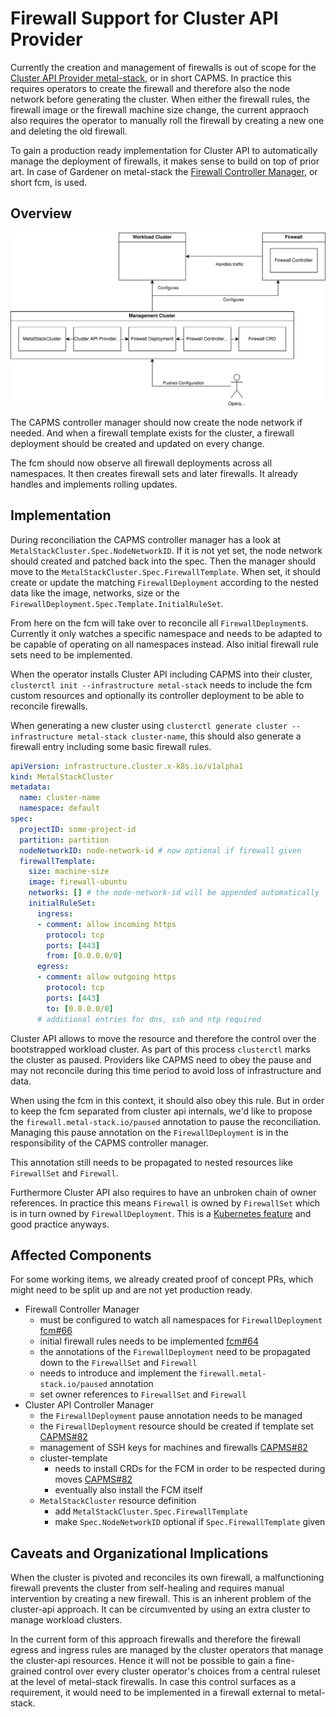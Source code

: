 # Firewall Support for Cluster API Provider

Currently the creation and management of firewalls is out of scope for the [Cluster API Provider metal-stack](https://github.com/metal-stack/cluster-api-provider-metal-stack), or in short CAPMS. In practice this requires operators to create the firewall and therefore also the node network before generating the cluster.
When either the firewall rules, the firewall image or the firewall machine size change, the current appraoch also requires the operator to manually roll the firewall by creating a new one and deleting the old firewall. 

To gain a production ready implementation for Cluster API to automatically manage the deployment of firewalls, it makes sense to build on top of prior art.
In case of Gardener on metal-stack the [Firewall Controller Manager](https://github.com/metal-stack/firewall-controller-manager), or short fcm, is used. 

## Overview

![architectural overvier](firewall-for-capms-overview.svg)

The CAPMS controller manager should now create the node network if needed. And when a firewall template exists for the cluster, a firewall deployment should be created and updated on every change.

The fcm should now observe all firewall deployments across all namespaces. It then creates firewall sets and later firewalls. It already handles and implements rolling updates.

## Implementation

During reconciliation the CAPMS controller manager has a look at `MetalStackCluster.Spec.NodeNetworkID`. If it is not yet set, the node network should created and patched back into the spec. Then the manager should move to the `MetalStackCluster.Spec.FirewallTemplate`. When set, it should create or update the matching `FirewallDeployment` according to the nested data like the image, networks, size or the `FirewallDeployment.Spec.Template.InitialRuleSet`.

From here on the fcm will take over to reconcile all `FirewallDeployment`s. Currently it only watches a specific namespace and needs to be adapted to be capable of operating on all namespaces instead. Also initial firewall rule sets need to be implemented.

When the operator installs Cluster API including CAPMS into their cluster, `clusterctl init --infrastructure metal-stack` needs to include the fcm custom resources and optionally its controller deployment to be able to reconcile firewalls.

When generating a new cluster using `clusterctl generate cluster --infrastructure metal-stack cluster-name`, this should also generate a firewall entry including some basic firewall rules.

```yaml
apiVersion: infrastructure.cluster.x-k8s.io/v1alpha1
kind: MetalStackCluster
metadata:
  name: cluster-name
  namespace: default
spec:
  projectID: some-project-id
  partition: partition
  nodeNetworkID: node-network-id # now optional if firewall given
  firewallTemplate:
    size: machine-size
    image: firewall-ubuntu
    networks: [] # the node-network-id will be appended automatically
    initialRuleSet:
      ingress:
      - comment: allow incoming https
        protocol: tcp
        ports: [443]
        from: [0.0.0.0/0]
      egress:
      - comment: allow outgoing https
        protocol: tcp
        ports: [443]
        to: [0.0.0.0/0]
      # additional entries for dns, ssh and ntp required
```

Cluster API allows to move the resource and therefore the control over the bootstrapped workload cluster. As part of this process `clusterctl` marks the cluster as paused. Providers like CAPMS need to obey the pause and may not reconcile during this time period to avoid loss of infrastructure and data.

When using the fcm in this context, it should also obey this rule. But in order to keep the fcm separated from cluster api internals, we'd like to propose the `firewall.metal-stack.io/paused` annotation to pause the reconciliation. Managing this pause annotation on the `FirewallDeployment` is in the responsibility of the CAPMS controller manager.

This annotation still needs to be propagated to nested resources like `FirewallSet` and `Firewall`.

Furthermore Cluster API also requires to have an unbroken chain of owner references. In practice this means `Firewall` is owned by `FirewallSet` which is in turn owned by `FirewallDeployment`. This is a [Kubernetes feature](https://kubernetes.io/docs/concepts/overview/working-with-objects/owners-dependents/) and good practice anyways.

## Affected Components

For some working items, we already created proof of concept PRs, which might need to be split up and are not yet production ready.

- Firewall Controller Manager
  - must be configured to watch all namespaces for `FirewallDeployment` [fcm#66](https://github.com/metal-stack/firewall-controller-manager/pull/66)
  - initial firewall rules needs to be implemented [fcm#64](https://github.com/metal-stack/firewall-controller-manager/pull/64)
  - the annotations of the `FirewallDeployment` need to be propagated down to the `FirewallSet` and `Firewall`
  - needs to introduce and implement the `firewall.metal-stack.io/paused` annotation
  - set owner references to `FirewallSet` and `Firewall`
- Cluster API Controller Manager
  - the `FirewallDeployment` pause annotation needs to be managed
  - the `FirewallDeployment` resource should be created if template set [CAPMS#82](https://github.com/metal-stack/cluster-api-provider-metal-stack/pull/82)
  - management of SSH keys for machines and firewalls [CAPMS#82](https://github.com/metal-stack/cluster-api-provider-metal-stack/pull/82)
  - cluster-template
    - needs to install CRDs for the FCM in order to be respected during moves [CAPMS#82](https://github.com/metal-stack/cluster-api-provider-metal-stack/pull/82)
    - eventually also install the FCM itself
  - `MetalStackCluster` resource definition
    - add `MetalStackCluster.Spec.FirewallTemplate`
    - make `Spec.NodeNetworkID` optional if `Spec.FirewallTemplate` given

## Caveats and Organizational Implications

When the cluster is pivoted and reconciles its own firewall, a malfunctioning firewall prevents the cluster from self-healing and requires manual intervention by creating a new firewall. This is an inherent problem of the cluster-api approach. It can be circumvented by using an extra cluster to manage workload clusters.

In the current form of this approach firewalls and therefore the firewall egress and ingress rules are managed by the cluster operators that manage the cluster-api resources.
Hence it will not be possible to gain a fine-grained control over every cluster operator's choices from a central ruleset at the level of metal-stack firewalls.
In case this control surfaces as a requirement, it would need to be implemented in a firewall external to metal-stack.
